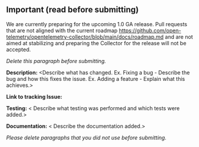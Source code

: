 ## Important (read before submitting)
We are currently preparing for the upcoming 1.0 GA release. Pull requests that are not aligned with
the current roadmap https://github.com/open-telemetry/opentelemetry-collector/blob/main/docs/roadmap.md
and are not aimed at stabilizing and preparing the Collector for the release will not be accepted.

_Delete this paragraph before submitting._

**Description:** <Describe what has changed. 
Ex. Fixing a bug - Describe the bug and how this fixes the issue.
Ex. Adding a feature - Explain what this achieves.>

**Link to tracking Issue:** <Issue number if applicable>

**Testing:** < Describe what testing was performed and which tests were added.>

**Documentation:** < Describe the documentation added.>

_Please delete paragraphs that you did not use before submitting._
